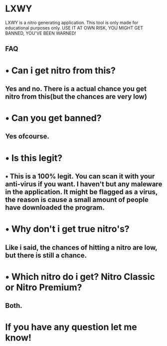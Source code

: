 # LXWY
LXWY is a nitro generating application. This tool is only made for educational purposes only. USE IT AT OWN RISK, YOU MIGHT GET BANNED, YOU'VE BEEN WARNED!


## FAQ
#  • Can i get nitro from this? 
## Yes and no. There is a actual chance you get nitro from this(but the chances are very low)

# 	• Can you get banned?
## Yes ofcourse.

# 	• Is this legit?
## 	• This is a 100% legit. You can scan it with your anti-virus if you want. I haven't but any maleware in the application. It might be flagged as a virus, the reason is cause a small amount of people have downloaded the program.

# 	• Why don't i get true nitro's?
## Like i said, the chances of hitting a nitro are low, but there is still a chance.

# 	• Which nitro do i get? Nitro Classic or Nitro Premium?
## Both.

# 	If you have any question let me know!
## 	
